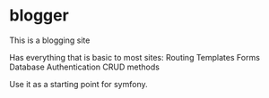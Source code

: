 # blogger
This is a blogging site

Has everything that is basic to most sites:
Routing
Templates
Forms
Database
Authentication
CRUD methods

Use it as a starting point for symfony.

